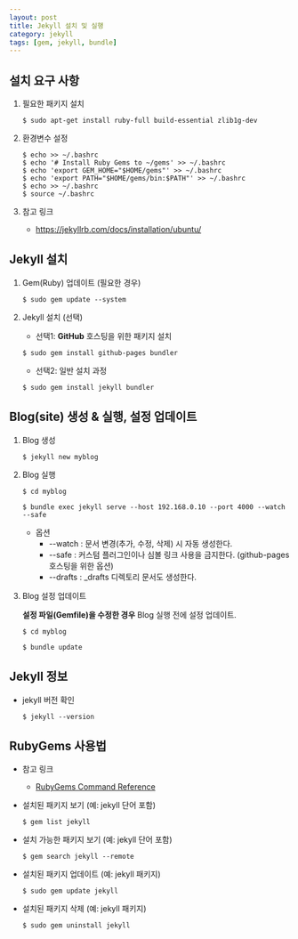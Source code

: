```yaml
---
layout: post
title: Jekyll 설치 및 실행
category: jekyll
tags: [gem, jekyll, bundle]
---
```


## 설치 요구 사항

 1. 필요한 패키지 설치
    ~~~
    $ sudo apt-get install ruby-full build-essential zlib1g-dev
    ~~~

 1. 환경변수 설정
    ~~~
    $ echo >> ~/.bashrc
    $ echo '# Install Ruby Gems to ~/gems' >> ~/.bashrc
    $ echo 'export GEM_HOME="$HOME/gems"' >> ~/.bashrc
    $ echo 'export PATH="$HOME/gems/bin:$PATH"' >> ~/.bashrc
    $ echo >> ~/.bashrc
    $ source ~/.bashrc
    ~~~

 1. 참고 링크
    * <https://jekyllrb.com/docs/installation/ubuntu/>

<!--excerpt-->

## Jekyll 설치

 1. Gem(Ruby) 업데이트 (필요한 경우)
    ~~~
    $ sudo gem update --system
    ~~~

 1. Jekyll 설치 (선택)

    * 선택1: __GitHub__ 호스팅을 위한 패키지 설치
    ~~~
    $ sudo gem install github-pages bundler
    ~~~

    * 선택2: 일반 설치 과정
    ~~~
    $ sudo gem install jekyll bundler
    ~~~

## Blog(site) 생성 & 실행, 설정 업데이트

 1. Blog 생성
    ~~~
    $ jekyll new myblog
    ~~~

 1. Blog 실행
    ~~~
    $ cd myblog

    $ bundle exec jekyll serve --host 192.168.0.10 --port 4000 --watch --safe
    ~~~
    * 옵션
      * --watch : 문서 변경(추가, 수정, 삭제) 시 자동 생성한다.
      * --safe : 커스텀 플러그인이나 심볼 링크 사용을 금지한다. (github-pages 호스팅을 위한 옵션)
      * --drafts : _drafts 디렉토리 문서도 생성한다.

 1. Blog 설정 업데이트

    **설정 파일(Gemfile)을 수정한 경우** Blog 실행 전에 설정 업데이트.
    ~~~
    $ cd myblog

    $ bundle update
    ~~~

## Jekyll 정보

 * jekyll 버전 확인
   ~~~
   $ jekyll --version
   ~~~

## RubyGems 사용법

 * 참고 링크
   * [RubyGems Command Reference](https://guides.rubygems.org/command-reference/)

 * 설치된 패키지 보기 (예: jekyll 단어 포함)
   ~~~
   $ gem list jekyll
   ~~~

 * 설치 가능한 패키지 보기 (예: jekyll 단어 포함)
   ~~~
   $ gem search jekyll --remote
   ~~~

 * 설치된 패키지 업데이트 (예: jekyll 패키지)
   ~~~
   $ sudo gem update jekyll
   ~~~

 * 설치된 패키지 삭제 (예: jekyll 패키지)
   ~~~
   $ sudo gem uninstall jekyll
   ~~~
